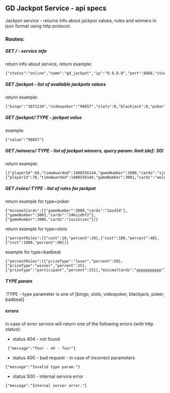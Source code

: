 GD Jackpot Service - api specs
---

Jackpot service - returns info about jackpot values, rules and winners in json format using http protocol.

### Routes:

##### GET / - service info
return info about service, return example:
```
{"status":"online","name":"gd_jackpot","ip":"0.0.0.0","port":8088,"startTime":1408812425}
```

##### GET /jackpot - list of available jackpots values
return example:
```
{"bingo":"1871234","videopoker":"98657","slots":0,"blackjack":0,"poker":0,"badbeat":0}
```
##### GET /jackpot/:TYPE - jackpot value
example:
```
{"value":"98657"}
```
 
##### GET /winners/:TYPE - list of jackpot winners, query param: limit (def: 30)
return example:
```
[{"playerId":66,"timeAwarded":1408556144,"gameNumber":3000,"cards":"sjdhf8","moneyWon":12894},{"playerId":78,"timeAwarded":1408556144,"gameNumber":3001,"cards":"woief","moneyWon":92837}]
```
##### GET /rules/:TYPE - list of rules for jackpot
return example for type=poker
```
{"minimalCards":[{"gameNumber":3000,"cards":"2asd34"},{"gameNumber":3001,"cards":"24ksjdhf2"},{"gameNumber":3006,"cards":"zxczxczxc"}]}
``` 

return example for type=slots
```
{"percentRules":[{"cost":10,"percent":20},{"cost":100,"percent":40},{"cost":1000,"percent":80}]}
```

example for type=badbeat
```
{"percentRules":[{"prizeType":"loser","percent":50},{"prizeType":"winner","percent":25},{"prizeType":"participant","percent":25}],"minimalCards":"ppppppppppp"}
```

##### TYPE param
:TYPE - type parameter is one of [bingo, slots, videopoker, blackjack, poker, badbeat]

##### errors
in case of error service will return one of the following errors (with http status):

 * status 404 - not found
```
 {"message":"four - oh - four"}
```

 * status 400 - bad request - in case of incorrect parameters
 ```
 {"message":"Invalid type param."}
 ```
 
 * status 500 - internal service error
 ```
 {"message":"Internal server error."}
 ```